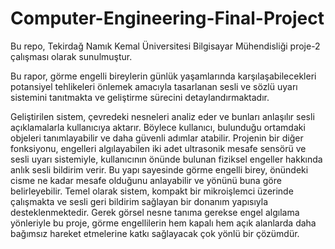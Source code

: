 # Computer-Engineering-Final-Project
Bu repo, Tekirdağ Namık Kemal Üniversitesi Bilgisayar Mühendisliği proje-2 çalışması olarak sunulmuştur.

   Bu rapor, görme engelli bireylerin günlük yaşamlarında karşılaşabilecekleri potansiyel
tehlikeleri önlemek amacıyla tasarlanan sesli ve sözlü uyarı sistemini tanıtmakta ve
geliştirme sürecini detaylandırmaktadır.

   
   Geliştirilen sistem, çevredeki nesneleri analiz eder ve bunları anlaşılır sesli
açıklamalarla kullanıcıya aktarır. Böylece kullanıcı, bulunduğu ortamdaki objeleri
tanımlayabilir ve daha güvenli adımlar atabilir. Projenin bir diğer fonksiyonu, engelleri
algılayabilen iki adet ultrasonik mesafe sensörü ve sesli uyarı sistemiyle, kullanıcının önünde
bulunan fiziksel engeller hakkında anlık sesli bildirim verir. Bu yapı sayesinde görme engelli
birey, önündeki cisme ne kadar mesafe olduğunu anlayabilir ve yönünü buna göre
belirleyebilir. 
  Temel olarak sistem, kompakt bir mikroişlemci üzerinde çalışmakta ve sesli geri
bildirim sağlayan bir donanım yapısıyla desteklenmektedir. Gerek görsel nesne tanıma
gerekse engel algılama yönleriyle bu proje, görme engellilerin hem kapalı hem açık alanlarda
daha bağımsız hareket etmelerine katkı sağlayacak çok yönlü bir çözümdür.
